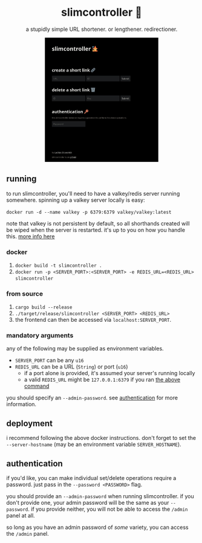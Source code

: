 <h1 align="center">slimcontroller 🧙</h1>
<p align="center">a stupidly simple URL shortener. or lengthener. redirectioner.
</p>
<p align="center">
<img width="300" src="/screenshot.jpg?raw=true">
</p>

## running

to run slimcontroller, you'll need to have a valkey/redis server running somewhere. spinning up a valkey server locally is easy:

`docker run -d --name valkey -p 6379:6379 valkey/valkey:latest`

note that valkey is not persistent by default, so all shorthands created will be wiped when the server is restarted. it's up to you on how you handle this. [more info here](https://valkey.io/topics/persistence/)

### docker

1. `docker build -t slimcontroller .`
2. `docker run -p <SERVER_PORT>:<SERVER_PORT> -e REDIS_URL=<REDIS_URL> slimcontroller`

### from source

1. `cargo build --release`
2. `./target/release/slimcontroller <SERVER_PORT> <REDIS_URL>`
3. the frontend can then be accessed via `localhost:SERVER_PORT`.

### mandatory arguments

any of the following may be supplied as environment variables.

- `SERVER_PORT` can be any `u16`
- `REDIS_URL` can be a URL (`String`) or port (`u16`)
  - if a port alone is provided, it's assumed your server's running locally
  - a valid `REDIS_URL` might be `127.0.0.1:6379` if you ran [the above command](#running)

you should specify an `--admin-password`. see [authentication](#authentication) for more information.

## deployment

i recommend following the above docker instructions. don't forget to set the `--server-hostname` (may be an environment variable `SERVER_HOSTNAME`).

## authentication

if you'd like, you can make individual set/delete operations require a password. just pass in the `--password <PASSWORD>` flag.

you should provide an `--admin-password` when running slimcontroller. if you don't provide one, your admin password will be the same as your `--password`. if you provide neither, you will not be able to access the `/admin` panel at all.

so long as you have an admin password of _some_ variety, you can access the `/admin` panel.
